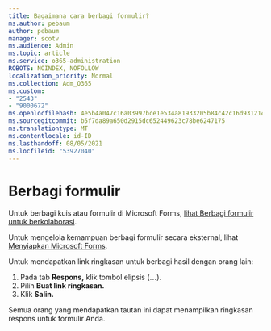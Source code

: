 ```yaml
---
title: Bagaimana cara berbagi formulir?
ms.author: pebaum
author: pebaum
manager: scotv
ms.audience: Admin
ms.topic: article
ms.service: o365-administration
ROBOTS: NOINDEX, NOFOLLOW
localization_priority: Normal
ms.collection: Adm_O365
ms.custom:
- "2543"
- "9000672"
ms.openlocfilehash: 4e5b4a047c16a03997bce1e534a81933205b84c42c16d931214883fd2df72360
ms.sourcegitcommit: b5f7da89a650d2915dc652449623c78be6247175
ms.translationtype: MT
ms.contentlocale: id-ID
ms.lasthandoff: 08/05/2021
ms.locfileid: "53927040"
---
```

# <a name="share-a-form"></a>Berbagi formulir

Untuk berbagi kuis atau formulir di Microsoft Forms, [lihat Berbagi formulir untuk berkolaborasi](https://support.office.com/article/Share-a-form-to-collaborate-d5bb5cf0-8401-4c15-bb8c-8e108cd7e69b).

Untuk mengelola kemampuan berbagi formulir secara eksternal, lihat [Menyiapkan Microsoft Forms](https://support.office.com/article/set-up-microsoft-forms-cc52287a-4550-464d-9a1b-457bf9df2240). 

Untuk mendapatkan link ringkasan untuk berbagi hasil dengan orang lain:

1. Pada tab **Respons,** klik tombol elipsis (**...**).
3. Pilih **Buat link ringkasan.**
4. Klik **Salin.**

Semua orang yang mendapatkan tautan ini dapat menampilkan ringkasan respons untuk formulir Anda.
